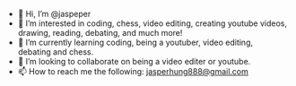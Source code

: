 - 👋 Hi, I’m @jaspeper
- 👀 I’m interested in coding, chess, video editing, creating youtube videos, drawing, reading, debating, and much more!
- 🌱 I’m currently learning coding, being a youtuber, video editing, debating and chess.
- 💞️ I’m looking to collaborate on being a video editer or youtube.
- 📫 How to reach me the following: jasperhung888@gmail.com

<!---
jaspeper/jaspeper is a ✨ special ✨ repository because its `README.md` (this file) appears on your GitHub profile.
You can click the Preview link to take a look at your changes.
--->
